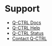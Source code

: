 # Support #

- [Q-CTRL Docs](https://docs.q-ctrl.com/)
- [Q-CTRL Help](https://help.q-ctrl.com/)
- [Q-CTRL Status](https://status.q-ctrl.com/)
- [Contact Q-CTRL](https://q-ctrl.com/company/#contact)
